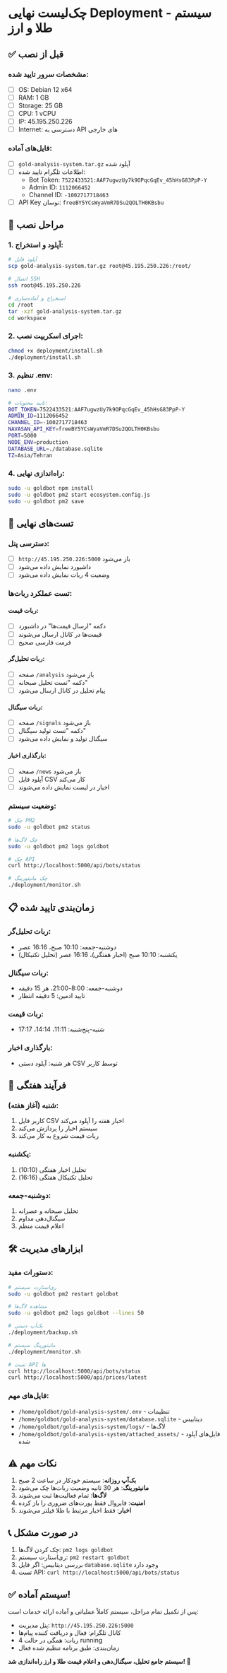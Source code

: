 # چک‌لیست نهایی Deployment - سیستم طلا و ارز

## ✅ قبل از نصب

### مشخصات سرور تایید شده:
- [ ] OS: Debian 12 x64
- [ ] RAM: 1 GB  
- [ ] Storage: 25 GB
- [ ] CPU: 1 vCPU
- [ ] IP: 45.195.250.226
- [ ] Internet: دسترسی به API های خارجی

### فایل‌های آماده:
- [ ] `gold-analysis-system.tar.gz` آپلود شده
- [ ] اطلاعات تلگرام تایید شده:
  - Bot Token: `7522433521:AAF7ugwzUy7k9OPqcGqEv_45hHsG83PpP-Y`
  - Admin ID: `1112066452`
  - Channel ID: `-1002717718463`
- [ ] API Key نوسان: `freeBY5YCsWyaVmR7DSu2QOLTH0KBsbu`

## 🚀 مراحل نصب

### 1. آپلود و استخراج:
```bash
# آپلود فایل
scp gold-analysis-system.tar.gz root@45.195.250.226:/root/

# اتصال SSH
ssh root@45.195.250.226

# استخراج و آماده‌سازی
cd /root
tar -xzf gold-analysis-system.tar.gz
cd workspace
```

### 2. اجرای اسکریپت نصب:
```bash
chmod +x deployment/install.sh
./deployment/install.sh
```

### 3. تنظیم .env:
```bash
nano .env

# تایید محتویات:
BOT_TOKEN=7522433521:AAF7ugwzUy7k9OPqcGqEv_45hHsG83PpP-Y
ADMIN_ID=1112066452
CHANNEL_ID=-1002717718463
NAVASAN_API_KEY=freeBY5YCsWyaVmR7DSu2QOLTH0KBsbu
PORT=5000
NODE_ENV=production
DATABASE_URL=./database.sqlite
TZ=Asia/Tehran
```

### 4. راه‌اندازی نهایی:
```bash
sudo -u goldbot npm install
sudo -u goldbot pm2 start ecosystem.config.js
sudo -u goldbot pm2 save
```

## 🧪 تست‌های نهایی

### دسترسی پنل:
- [ ] `http://45.195.250.226:5000` باز می‌شود
- [ ] داشبورد نمایش داده می‌شود
- [ ] وضعیت 4 ربات نمایش داده می‌شود

### تست عملکرد ربات‌ها:

#### ربات قیمت:
- [ ] دکمه "ارسال قیمت‌ها" در داشبورد
- [ ] قیمت‌ها در کانال ارسال می‌شوند
- [ ] فرمت فارسی صحیح

#### ربات تحلیل‌گر:
- [ ] صفحه `/analysis` باز می‌شود
- [ ] دکمه "تست تحلیل صبحانه"
- [ ] پیام تحلیل در کانال ارسال می‌شود

#### ربات سیگنال:
- [ ] صفحه `/signals` باز می‌شود  
- [ ] دکمه "تست تولید سیگنال"
- [ ] سیگنال تولید و نمایش داده می‌شود

#### بارگذاری اخبار:
- [ ] صفحه `/news` باز می‌شود
- [ ] آپلود فایل CSV کار می‌کند
- [ ] اخبار در لیست نمایش داده می‌شوند

### وضعیت سیستم:
```bash
# چک PM2
sudo -u goldbot pm2 status

# چک لاگ‌ها
sudo -u goldbot pm2 logs goldbot

# چک API
curl http://localhost:5000/api/bots/status

# چک مانیتورینگ
./deployment/monitor.sh
```

## 📋 زمان‌بندی تایید شده

### ربات تحلیل‌گر:
- دوشنبه-جمعه: 10:10 صبح، 16:16 عصر
- یکشنبه: 10:10 صبح (اخبار هفتگی)، 16:16 عصر (تحلیل تکنیکال)

### ربات سیگنال:
- دوشنبه-جمعه: 8:00-21:00، هر 15 دقیقه
- تایید ادمین: 5 دقیقه انتظار

### ربات قیمت:
- شنبه-پنج‌شنبه: 11:11، 14:14، 17:17

### بارگذاری اخبار:
- هر شنبه: آپلود دستی CSV توسط کاربر

## 🔄 فرآیند هفتگی

### شنبه (آغاز هفته):
1. کاربر فایل CSV اخبار هفته را آپلود می‌کند
2. سیستم اخبار را پردازش می‌کند
3. ربات قیمت شروع به کار می‌کند

### یکشنبه:
1. تحلیل اخبار هفتگی (10:10)
2. تحلیل تکنیکال هفتگی (16:16)

### دوشنبه-جمعه:
1. تحلیل صبحانه و عصرانه
2. سیگنال‌دهی مداوم
3. اعلام قیمت منظم

## 🛠 ابزارهای مدیریت

### دستورات مفید:
```bash
# ری‌استارت سیستم
sudo -u goldbot pm2 restart goldbot

# مشاهده لاگ‌ها
sudo -u goldbot pm2 logs goldbot --lines 50

# بک‌آپ دستی
./deployment/backup.sh

# مانیتورینگ سیستم
./deployment/monitor.sh

# تست API ها
curl http://localhost:5000/api/bots/status
curl http://localhost:5000/api/prices/latest
```

### فایل‌های مهم:
- `/home/goldbot/gold-analysis-system/.env` - تنظیمات
- `/home/goldbot/gold-analysis-system/database.sqlite` - دیتابیس
- `/home/goldbot/gold-analysis-system/logs/` - لاگ‌ها
- `/home/goldbot/gold-analysis-system/attached_assets/` - فایل‌های آپلود شده

## ⚠️ نکات مهم

1. **بک‌آپ روزانه**: سیستم خودکار در ساعت 2 صبح
2. **مانیتورینگ**: هر 30 ثانیه وضعیت ربات‌ها چک می‌شود
3. **لاگ‌ها**: تمام فعالیت‌ها ثبت می‌شوند
4. **امنیت**: فایروال فقط پورت‌های ضروری را باز کرده
5. **اخبار**: فقط اخبار مرتبط با طلا فیلتر می‌شوند

## 📞 در صورت مشکل

1. چک کردن لاگ‌ها: `pm2 logs goldbot`
2. ری‌استارت سیستم: `pm2 restart goldbot`
3. بررسی دیتابیس: اگر فایل `database.sqlite` وجود دارد
4. تست API: `curl http://localhost:5000/api/bots/status`

## ✅ سیستم آماده!

پس از تکمیل تمام مراحل، سیستم کاملاً عملیاتی و آماده ارائه خدمات است:

- پنل مدیریت: `http://45.195.250.226:5000`
- کانال تلگرام: فعال و دریافت کننده پیام‌ها
- 4 ربات: همگی در حالت running
- زمان‌بندی: طبق برنامه تنظیم شده فعال

**سیستم جامع تحلیل، سیگنال‌دهی و اعلام قیمت طلا و ارز راه‌اندازی شد! 🚀**
